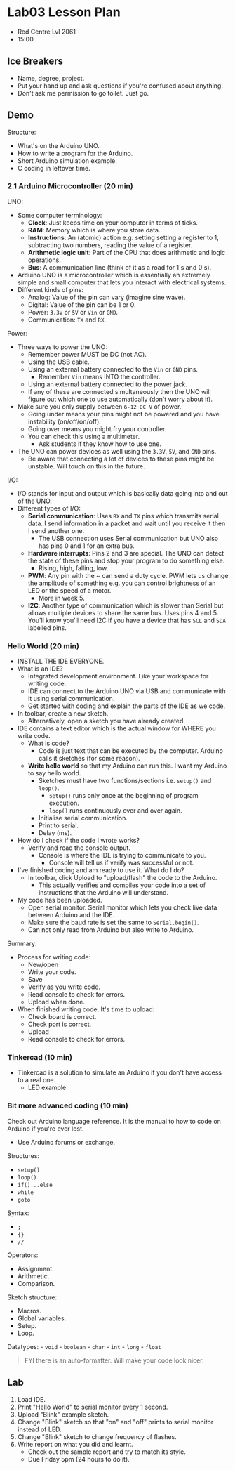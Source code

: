 # Lab03 Lesson Plan

- Red Centre Lvl 2061
- 15:00

## Ice Breakers

- Name, degree, project.
- Put your hand up and ask questions if you're confused about anything.
- Don't ask me permission to go toilet. Just go.

## Demo

Structure:
- What's on the Arduino UNO.
- How to write a program for the Arduino.
- Short Arduino simulation example.
- C coding in leftover time.

### 2.1 Arduino Microcontroller (20 min)

UNO:
- Some computer terminology:
    - **Clock**: Just keeps time on your computer in terms of ticks.
    - **RAM**: Memory which is where you store data.
    - **Instructions**: An (atomic) action e.g. setting setting a register to 1, subtracting two numbers, reading the value of a register.
    - **Arithmetic logic unit**: Part of the CPU that does arithmetic and logic operations.
    - **Bus**: A communication line (think of it as a road for 1's and 0's).
- Arduino UNO is a microcontroller which is essentially an extremely simple and small computer that lets you interact with electrical systems.
- Different kinds of pins:
    - Analog: Value of the pin can vary (imagine sine wave).
    - Digital: Value of the pin can be 1 or 0.
    - Power: `3.3V` or `5V` or `Vin` or `GND`.
    - Communication: `TX` and `RX`.

Power:
- Three ways to power the UNO:
    - Remember power MUST be DC (not AC).
    - Using the USB cable.
    - Using an external battery connected to the `Vin` or `GND` pins.
        - Remember `Vin` means INTO the controller.
    - Using an external battery connected to the power jack.
    - If any of these are connected simultaneously then the UNO will figure out which one to use automatically (don't worry about it).
- Make sure you only supply between `6-12 DC V` of power.
    - Going under means your pins might not be powered and you have instability (on/off/on/off).
    - Going over means you might fry your controller.
    - You can check this using a multimeter.
        - Ask students if they know how to use one.
- The UNO can power devices as well using the `3.3V`, `5V`, and `GND` pins.
    - Be aware that connecting a lot of devices to these pins might be unstable. Will touch on this in the future.

I/O:
- I/O stands for input and output which is basically data going into and out of the UNO.
- Different types of I/O:
    - **Serial communication**: Uses `RX` and `TX` pins which transmits serial data. I send information in a packet and wait until you receive it then I send another one.
        - The USB connection uses Serial communication but UNO also has pins 0 and 1 for an extra bus.
    - **Hardware interrupts**: Pins 2 and 3 are special. The UNO can detect the state of these pins and stop your program to do something else.
        - Rising, high, falling, low.
    - **PWM**: Any pin with the ~ can send a duty cycle. PWM lets us change the amplitude of something e.g. you can control brightness of an LED or the speed of a motor.
        - More in week 5.
    - **I2C**: Another type of communication which is slower than Serial but allows multiple devices to share the same bus. Uses pins 4 and 5. You'll know you'll need I2C if you have a device that has `SCL` and `SDA` labelled pins.

### Hello World (20 min)

- INSTALL THE IDE EVERYONE.
- What is an IDE?
    - Integrated development environment. Like your workspace for writing code.
    - IDE can connect to the Arduino UNO via USB and communicate with it using serial communication.
    - Get started with coding and explain the parts of the IDE as we code.
- In toolbar, create a new sketch.
    - Alternatively, open a sketch you have already created.
- IDE contains a text editor which is the actual window for WHERE you write code.
    - What is code?
        - Code is just text that can be executed by the computer. Arduino calls it sketches (for some reason).
    - **Write hello world** so that my Arduino can run this. I want my Arduino to say hello world.
        - Sketches must have two functions/sections i.e. `setup()` and `loop()`.
            - `setup()` runs only once at the beginning of program execution.
            - `loop()` runs continuously over and over again.
        - Initialise serial communication.
        - Print to serial.
        - Delay (ms).
- How do I check if the code I wrote works?
    - Verify and read the console output.
        - Console is where the IDE is trying to communicate to you.
            - Console will tell us if verify was successful or not.
- I've finished coding and am ready to use it. What do I do?
    - In toolbar, click Upload to "upload/flash" the code to the Arduino.
        - This actually verifies and compiles your code into a set of instructions that the Arduino will understand.
- My code has been uploaded.
    - Open serial monitor. Serial monitor which lets you check live data between Arduino and the IDE.
    - Make sure the baud rate is set the same to `Serial.begin()`.
    - Can not only read from Arduino but also write to Arduino.

Summary:
- Process for writing code:
    - New/open
    - Write your code.
    - Save
    - Verify as you write code.
    - Read console to check for errors.
    - Upload when done.
- When finished writing code. It's time to upload:
    - Check board is correct.
    - Check port is correct.
    - Upload
    - Read console to check for errors.

### Tinkercad (10 min)

- Tinkercad is a solution to simulate an Arduino if you don't have access to a real one.
    - LED example

### Bit more advanced coding (10 min)

Check out Arduino language reference. It is the manual to how to code on Arduino if you're ever lost.
- Use Arduino forums or exchange.

Structures:
- `setup()`
- `loop()`
- `if()...else`
- `while`
- `goto`

Syntax:
- `;`
- `{}`
- `//`

Operators:
- Assignment.
- Arithmetic.
- Comparison.

Sketch structure:
- Macros.
- Global variables.
- Setup.
- Loop.

Datatypes:
    - `void`
    - `boolean`
    - `char`
    - `int`
    - `long`
    - `float`

> FYI there is an auto-formatter. Will make your code look nicer.

## Lab

1. Load IDE.
1. Print "Hello World" to serial monitor every 1 second.
1. Upload "Blink" example sketch.
1. Change "Blink" sketch so that "on" and "off" prints to serial monitor instead of LED.
1. Change "Blink" sketch to change frequency of flashes.
1. Write report on what you did and learnt.
    - Check out the sample report and try to match its style.
    - Due Friday 5pm (24 hours to do it).